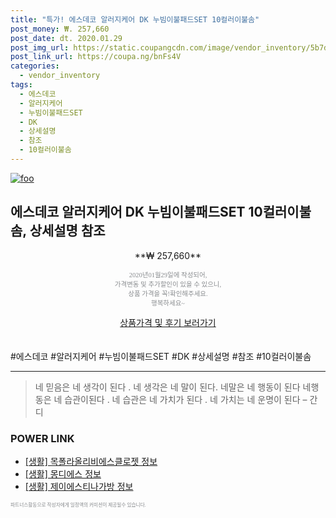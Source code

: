 ```yaml
--- 
title: "특가! 에스데코 알러지케어 DK 누빔이불패드SET 10컬러이불솜" 
post_money: ₩. 257,660 
post_date: dt. 2020.01.29 
post_img_url: https://static.coupangcdn.com/image/vendor_inventory/5b7d/3aa16be4f40890103658d48e8253feebf025ff881b64a590ab5c68072a98.jpg 
post_link_url: https://coupa.ng/bnFs4V 
categories: 
  - vendor_inventory 
tags: 
  - 에스데코 
  - 알러지케어 
  - 누빔이불패드SET 
  - DK 
  - 상세설명 
  - 참조 
  - 10컬러이불솜 
--- 
```

[![foo](https://static.coupangcdn.com/image/vendor_inventory/5b7d/3aa16be4f40890103658d48e8253feebf025ff881b64a590ab5c68072a98.jpg)](https://coupa.ng/bnFs4V) 

## 에스데코 알러지케어 DK 누빔이불패드SET 10컬러이불솜, 상세설명 참조 
<p style="text-align: center;">**₩ 257,660**</p> 
<p style="text-align: center;"><span style="color: #898c8f; font-family: Georgia,Times,serif; font-size: 0.75em;">2020년01월29일에 작성되어, <br>가격변동 및 추가할인이 있을 수 있으니,<br> 상품 가격을 꼭!확인해주세요.<br>행복하세요~</span> 
</p>	 
<div markdown="0" style="text-align: center;"><a href="https://coupa.ng/bnFs4V" class="btn btn--success">상품가격 및 후기 보러가기</a></div> 
<br><br> 
  #에스데코 #알러지케어 #누빔이불패드SET #DK #상세설명 #참조 #10컬러이불솜 
<hr> 

> 네 믿음은 네 생각이 된다 . 네 생각은  네 말이 된다. 네말은 네 행동이 된다 네행동은 네 습관이된다 . 네 습관은 네 가치가 된다 . 네 가치는 네 운명이 된다 – 간디 


### POWER LINK

* <a href="https://blog.naver.com/fasyy4321/221761599511" target="_blank"> [생활] 목폴라올리비에스클로젯 정보 </a>
* <a href="https://blog.naver.com/sakai111/221767343665" target="_blank"> [생활] 몽디에스 정보 </a>
* <a href="https://blog.naver.com/fasyy4321/221761217131" target="_blank"> [생활] 제이에스티나가방 정보 </a>

<span style="color: #898c8f; font-family: Georgia,Times,serif; font-size: 0.55em;">파트너스활동으로 작성자에게 일정액의 커미션이 제공될수 있습니다.</span> 
